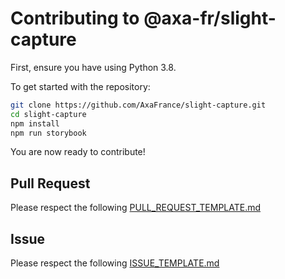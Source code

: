 # Contributing to @axa-fr/slight-capture

First, ensure you have using Python 3.8.

To get started with the repository:

```sh
git clone https://github.com/AxaFrance/slight-capture.git
cd slight-capture
npm install
npm run storybook
```
You are now ready to contribute!

## Pull Request

Please respect the following [PULL_REQUEST_TEMPLATE.md](./PULL_REQUEST_TEMPLATE.md)

## Issue

Please respect the following [ISSUE_TEMPLATE.md](./ISSUE_TEMPLATE.md)
